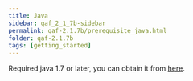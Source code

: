 ```yaml
---
title: Java
sidebar: qaf_2_1_7b-sidebar
permalink: qaf-2.1.7b/prerequisite_java.html
folder: qaf-2.1.7b
tags: [getting_started]
---
```


Required java 1.7 or later, you can obtain it from [here](http://www.oracle.com/technetwork/java/javase/downloads/index.html).
